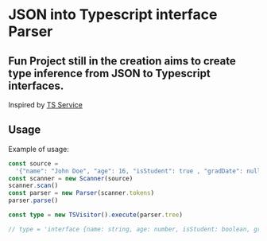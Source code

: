 # JSON into Typescript interface Parser

## Fun Project still in the creation aims to create type inference from JSON to Typescript interfaces.

Inspired by [TS Service](https://github.com/unlight/typescript-service)

## Usage

Example of usage:

```ts
const source =
  '{"name": "John Doe", "age": 16, "isStudent": true , "gradDate": null}'
const scanner = new Scanner(source)
scanner.scan()
const parser = new Parser(scanner.tokens)
parser.parse()

const type = new TSVisitor().execute(parser.tree)

// type = 'interface {name: string, age: number, isStudent: boolean, gradDate: null}'
```
